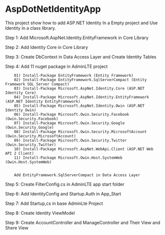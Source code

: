 # AspDotNetIdentityApp
This project show how to add ASP.NET Identity In a Empty project and Use Identity in a class library.


Step 1: Add Microsoft.AspNet.Identity.EntityFramework in Core Library

Step 2: Add Identity Core in Core Library

Step 3: Create DbContext in Data Access Layer and Create Identity Tables

Step 4: Add 11 nuget package in AdminLTE project

        01) Install-Package EntityFramework (Entity Framework)
        02) Install-Package EntityFramework.SqlServerCompact (Entity Framework SQL Server Compact)
        03) Install-Package Microsoft.AspNet.Identity.Core (ASP.NET Identity Core)
        04) Install-Package Microsoft.AspNet.Identity.EntityFramework (ASP.NET Identity EntityFramework)
        05) Install-Package Microsoft.AspNet.Identity.Owin (ASP.NET Identity Owin)
        06) Install-Package Microsoft.Owin.Security.Facebook (Owin.Security.Facebook)
        07) Install-Package Microsoft.Owin.Security.Google (Owin.Security.Google)
        08) Install-Package Microsoft.Owin.Security.MicrosoftAccount (Owin.Security.MicrosoftAccount)
        09) Install-Package Microsoft.Owin.Security.Twitter (Owin.Security.Twitter)
        10) Install-Package Microsoft.AspNet.WebApi.Client (ASP.NET Web API 2 Client)
        11) Install-Package Microsoft.Owin.Host.SystemWeb (Owin.Host.SystemWeb)
        
        
        Add EntityFramework.SqlServerCompact in Data Access Layer
        
Step 5: Create FilterConfig.cs in AdminLTE app start folder

Step 6: Add IdentityConfig and Startup.Auth in App_Start

Step 7: Add Startup,cs in base  AdminLte Project

Step 8: Create Identity ViewModel

Step 9: Create AccountController and ManageController and Their View and Shere View
